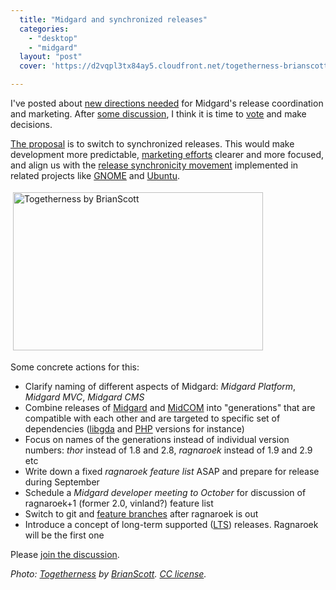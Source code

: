 ```yaml
---
  title: "Midgard and synchronized releases"
  categories: 
    - "desktop"
    - "midgard"
  layout: "post"
  cover: 'https://d2vqpl3tx84ay5.cloudfront.net/togetherness-brianscott.jpg'

---
```

<p>
I've posted about <a href="http://bergie.iki.fi/blog/midgard_releases_and_marketing/">new directions needed</a> for Midgard's release coordination and marketing. After <a href="http://www.midgard-project.org/discussion/developer-forum/midgard_releases-marketing_and_documentation/">some discussion</a>, I think it is time to <a href="http://www.midgard-project.org/discussion/developer-forum/vote-midgard_release_synchronicity/">vote</a> and make decisions.
</p><p>
<a href="http://www.midgard-project.org/discussion/developer-forum/vote-midgard_release_synchronicity/">The proposal</a> is to switch to synchronized releases. This would make development more predictable, <a href="http://nettiapina.fi/blog/2008/07/17/marketing-midgard/">marketing efforts</a> clearer and more focused, and align us with the <a href="http://www.markshuttleworth.com/archives/150">release synchronicity movement</a> implemented in related projects like <a href="http://www.gnome.org/">GNOME</a> and <a href="http://www.ubuntu.com/">Ubuntu</a>.
</p><p>
<img src="https://d2vqpl3tx84ay5.cloudfront.net/togetherness-brianscott.jpg" height="253" width="400" border="0" hspace="4" vspace="4" alt="Togetherness by BrianScott" title="Togetherness by BrianScott" /></p><p>
Some concrete actions for this:
</p><ul><li>Clarify naming of different aspects of Midgard: <em>Midgard Platform</em>, <em>Midgard MVC</em>, <em>Midgard CMS</em></li>
<li>Combine releases of <a href="http://www.midgard-project.org/midgard">Midgard</a> and <a href="http://www.midgard-project.org/documentation/midcom">MidCOM</a> into "generations" that are compatible with each other and are targeted to specific set of dependencies (<a href="http://www.gnome-db.org/">libgda</a> and <a href="http://php.net/">PHP</a> versions for instance)</li>
<li>Focus on names of the generations instead of individual version numbers: <em>thor</em> instead of 1.8 and 2.8, <em>ragnaroek</em> instead of 1.9 and 2.9 etc</li>
<li>Write down a fixed <em>ragnaroek feature list</em> ASAP and prepare for release during September</li>
<li>Schedule a <em>Midgard developer meeting to October</em> for discussion of ragnaroek+1 (former 2.0, vinland?) feature list</li>
<li>Switch to git and <a href="http://wiki.winehq.org/GitBranches">feature branches</a> after ragnaroek is out</li>
<li>Introduce a concept of long-term supported (<a href="https://wiki.ubuntu.com/LTS">LTS</a>) releases. Ragnaroek will be the first one</li>
</ul><p>
Please <a href="http://www.midgard-project.org/discussion/developer-forum/vote-midgard_release_synchronicity/">join the discussion</a>.
</p><p>
<em>Photo: </em><em><a href="http://flickr.com/photos/brianscott/2431595694/">Togetherness</a></em><em> by </em><em><a href="http://flickr.com/photos/brianscott/">BrianScott</a></em><em>. </em><em><a href="http://creativecommons.org/licenses/by-nd/2.0/deed.en">CC license</a></em><em>.</em>
</p>
